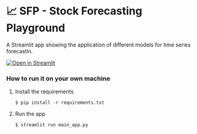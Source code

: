 # :chart_with_upwards_trend: SFP - Stock Forecasting Playground

A  Streamlit app showing the application of different models for time series forecastin.

[![Open in Streamlit](https://static.streamlit.io/badges/streamlit_badge_black_white.svg)](https://sfp.streamlit.app/)


### How to run it on your own machine

1. Install the requirements

   ```
   $ pip install -r requirements.txt
   ```

2. Run the app

   ```
   $ streamlit run main_app.py
   ```
